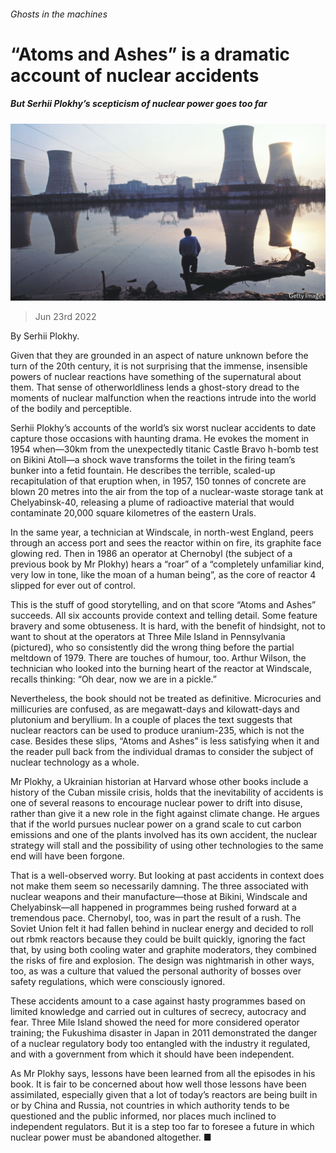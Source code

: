 ###### Ghosts in the machines

# “Atoms and Ashes” is a dramatic account of nuclear accidents 

##### But Serhii Plokhy’s scepticism of nuclear power goes too far 

![image](images/20220625_CUP006.jpg) 

> Jun 23rd 2022 

By Serhii Plokhy. 

Given that they are grounded in an aspect of nature unknown before the turn of the 20th century, it is not surprising that the immense, insensible powers of nuclear reactions have something of the supernatural about them. That sense of otherworldliness lends a ghost-story dread to the moments of nuclear malfunction when the reactions intrude into the world of the bodily and perceptible.

Serhii Plokhy’s accounts of the world’s six worst nuclear accidents to date capture those occasions with haunting drama. He evokes the moment in 1954 when—30km from the unexpectedly titanic Castle Bravo h-bomb test on Bikini Atoll—a shock wave transforms the toilet in the firing team’s bunker into a fetid fountain. He describes the terrible, scaled-up recapitulation of that eruption when, in 1957, 150 tonnes of concrete are blown 20 metres into the air from the top of a nuclear-waste storage tank at Chelyabinsk-40, releasing a plume of radioactive material that would contaminate 20,000 square kilometres of the eastern Urals.

In the same year, a technician at Windscale, in north-west England, peers through an access port and sees the reactor within on fire, its graphite face glowing red. Then in 1986 an operator at Chernobyl (the subject of a previous book by Mr Plokhy) hears a “roar” of a “completely unfamiliar kind, very low in tone, like the moan of a human being”, as the core of reactor 4 slipped for ever out of control. 

This is the stuff of good storytelling, and on that score “Atoms and Ashes” succeeds. All six accounts provide context and telling detail. Some feature bravery and some obtuseness. It is hard, with the benefit of hindsight, not to want to shout at the operators at Three Mile Island in Pennsylvania (pictured), who so consistently did the wrong thing before the partial meltdown of 1979. There are touches of humour, too. Arthur Wilson, the technician who looked into the burning heart of the reactor at Windscale, recalls thinking: “Oh dear, now we are in a pickle.”

Nevertheless, the book should not be treated as definitive. Microcuries and millicuries are confused, as are megawatt-days and kilowatt-days and plutonium and beryllium. In a couple of places the text suggests that nuclear reactors can be used to produce uranium-235, which is not the case. Besides these slips, “Atoms and Ashes” is less satisfying when it and the reader pull back from the individual dramas to consider the subject of nuclear technology as a whole.

Mr Plokhy, a Ukrainian historian at Harvard whose other books include a history of the Cuban missile crisis, holds that the inevitability of accidents is one of several reasons to encourage nuclear power to drift into disuse, rather than give it a new role in the fight against climate change. He argues that if the world pursues nuclear power on a grand scale to cut carbon emissions and one of the plants involved has its own accident, the nuclear strategy will stall and the possibility of using other technologies to the same end will have been forgone.

That is a well-observed worry. But looking at past accidents in context does not make them seem so necessarily damning. The three associated with nuclear weapons and their manufacture—those at Bikini, Windscale and Chelyabinsk—all happened in programmes being rushed forward at a tremendous pace. Chernobyl, too, was in part the result of a rush. The Soviet Union felt it had fallen behind in nuclear energy and decided to roll out rbmk reactors because they could be built quickly, ignoring the fact that, by using both cooling water and graphite moderators, they combined the risks of fire and explosion. The design was nightmarish in other ways, too, as was a culture that valued the personal authority of bosses over safety regulations, which were consciously ignored.

These accidents amount to a case against hasty programmes based on limited knowledge and carried out in cultures of secrecy, autocracy and fear. Three Mile Island showed the need for more considered operator training; the Fukushima disaster in Japan in 2011 demonstrated the danger of a nuclear regulatory body too entangled with the industry it regulated, and with a government from which it should have been independent.

As Mr Plokhy says, lessons have been learned from all the episodes in his book. It is fair to be concerned about how well those lessons have been assimilated, especially given that a lot of today’s reactors are being built in or by China and Russia, not countries in which authority tends to be questioned and the public informed, nor places much inclined to independent regulators. But it is a step too far to foresee a future in which nuclear power must be abandoned altogether. ■

